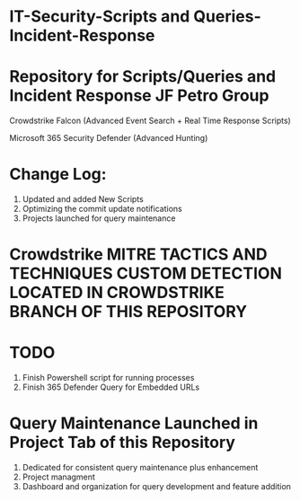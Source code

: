 # IT-Security-Scripts and Queries-Incident-Response

# Repository for Scripts/Queries and Incident Response JF Petro Group

Crowdstrike Falcon (Advanced Event Search + Real Time Response Scripts)

Microsoft 365 Security Defender (Advanced Hunting) 

# Change Log: 
1. Updated and added New Scripts
2. Optimizing the commit update notifications
3. Projects launched for query maintenance

# Crowdstrike MITRE TACTICS AND TECHNIQUES CUSTOM DETECTION LOCATED IN CROWDSTRIKE BRANCH OF THIS REPOSITORY

# TODO
1. Finish Powershell script for running processes
2. Finish 365 Defender Query for Embedded URLs

# Query Maintenance Launched in Project Tab of this Repository
1. Dedicated for consistent query maintenance plus enhancement
2. Project managment
3. Dashboard and organization for query development and feature addition

   

